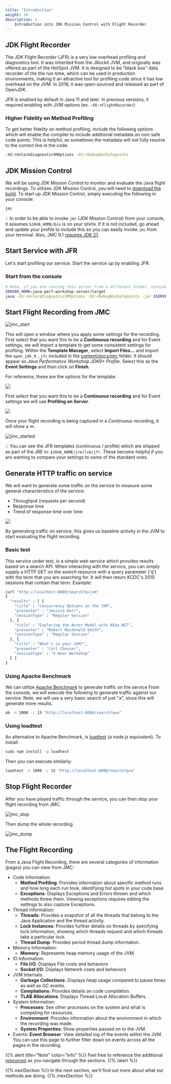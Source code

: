 ```yaml
---
title: "Introduction"
weight: 10
description: >
    Introduction into JDK Mission Control with Flight Recorder
---
```


## JDK Flight Recorder

The JDK Flight Recorder (JFR) is a very low overhead profiling and diagnostics tool. It was inherited from the JRockit JVM, and originally was offered as part of the HotSpot JVM. It is designed to be "black box" data recorder of the the run-time, which can be used in production environments, making it an attractive tool for profiling code since it has low overhead on the JVM. In 2018, it was open-sourced and released as part of OpenJDK.

JFR is enabled by default in Java 11 and later. In previous versions, it required enabling with JVM options (ex. `-XX:+FlightRecorder`)

### Higher Fidelity on Method Profiling

To get better fidelity on method profiling, include the following options which will enable the compiler to include additional metadata on non-safe code points. This is helpful, as sometimes the metadata will not fully resolve to the correct line in the code.

```bash
-XX:+UnlockDiagnosticVMOptions -XX:+DebugNonSafepoints
```

## JDK Mission Control

We will be using JDK Mission Control to monitor and evaluate the Java flight recordings. To utilizes JDK Mission Control, you will need to [download the build](https://jdk.java.net/jmc/9/). To start up JDK Mission Control, simply executing the following in your console:

```bash
jmc
```

💡 In order to be able to invoke `jmc` (JDK Mission Control) from your console, it assumes `$JAVA_HOME/bin` is on your `$PATH`. If it is not included, go ahead and update your profile to include this so you can easily invoke `jmc` from your terminal. Also, JMC 9.1 [requires JDK 21](https://www.oracle.com/java/technologies/javase/jmc9-install.html).

## Start Service with JFR

Let's start profiling our service. Start the service up by enabling JFR:

### Start from the console

```bash
# Note, if you are running this server from a different folder, consider changing the SERVER_HOME
SERVER_HOME=java-perf-workshop-server/target
java -XX:+UnlockDiagnosticVMOptions -XX:+DebugNonSafepoints -jar $SERVER_HOME/java-perf-workshop-server-1.1.0-SNAPSHOT.jar server server.yml
```

## Start Flight Recording from JMC

![jmc_start](/jmc/start_flight_recording.png)

This will open a window where you apply some settings for the recording. First select that you want this to be a __Continuous recording__ and for Event settings, we will import a template to get some consistent settings for profiling. Within the __Template Manager__, select __Import Files...__ and import the `open_jdk_9_.jfc` included in the [content/docs/jmc](https://github.com/cchesser/java-perf-workshop/tree/main/docs/content/docs/jmc) folder. It should appear as _Java Performance Workshop JDK9+ Profile_. Select this as the __Event Settings__ and then click on __Finish__.

For reference, these are the options for the template.

![](img/jfr-settings.png.png)

First select that you want this to be a __Continuous recording__ and for Event settings we will use __Profiling on Server__.

![](img/jfr-start-wizard.png.png)

Once your flight recording is being captured in a _Continuous_ recording, it will show a ∞.

![jmc_started](img/jfr-started.png)

💡 You can see the JFR templates (continuous / profile) which are shipped as part of the JRE in: `$JAVA_HOME/jre/lib/jfr`. These become helpful if you are wanting to compare your settings to some of the standard ones.

## Generate HTTP traffic on service

We will want to generate some traffic on the service to measure some general characteristics of the service:
* Throughput (requests per second)
* Response time
* Trend of response time over time

![](/diagrams/web_traffic.png)

By generating traffic on service, this gives us baseline activity in the JVM to start evaluating the flight recording.

### Basic test

This service under test, is a simple web service which provides results based on a search API. When interacting with the service, you can simply supply a HTTP GET on the _search_ resource with a query parameter ('q') with the term that you are searching for. It will then return KCDC's 2015 sessions that contain that term. Example:

```bash
curl "http://localhost:8080/search?q=jvm"
{
  "results" : [ {
    "title" : "Concurrency Options on the JVM",
    "presenter" : "Jessica Kerr",
    "sessionType" : "Regular Session"
  }, {
    "title" : "Exploring the Actor Model with Akka.NET",
    "presenter" : "Robert Macdonald Smith",
    "sessionType" : "Regular Session"
  }, {
    "title" : "What's in your JVM?",
    "presenter" : "Carl Chesser",
    "sessionType" : "4-Hour Workshop"
  } ]
}
```

### Using Apache Benchmark

We can utilize [Apache Benchmark](http://httpd.apache.org/docs/2.2/programs/ab.html) to generate traffic on the service From the console, we will execute the following to generate traffic against our service. Note, we will use a very basic search of just "a", since this will generate more results.

```bash
ab -n 1000 -c 15 "http://localhost:8080/search?q=a"
```

### Using loadtest

An alternative to Apache Benchmark, is [loadtest](https://github.com/alexfernandez/loadtest) (a node.js equivalent). To install:

```bash
sudo npm install -g loadtest
```

Then you can execute similarly:

```bash
loadtest -n 1000 -c 15 "http://localhost:8080/search?q=a"
```

## Stop Flight Recorder

After you have played traffic through the service, you can then stop your flight recording from JMC.

![jmc_stop](img/jfr-stop.png)

Then dump the whole recording.

![jmc_dump](img/jfr-dump.png)

## The Flight Recording

From a Java Flight Recording, there are several categories of information (pages) you can view from JMC:

* Code Information:
  * __Method Profiling__: Provides information about specific method runs and how long each run took, identifying _hot spots_ in your code base.
  * __Exceptions__: Displays Exceptions and Errors thrown and which methods threw them. Viewing exceptions requires editing the settings to also capture Exceptions.
* Thread information:
  * __Threads__: Provides a snapshot of all the threads that belong to the Java Application and the thread activity.
  * __Lock Instances__: Provides further details on threads by specifying lock information, showing which threads request and which threads take a particular lock.
  * __Thread Dump__: Provides period thread dump information.
* Memory Information:
  * __Memory__: Represents heap memory usage of the JVM. 
* IO Information:
  * __File I/O__: Displays File costs and behaviors
  * __Socket I/O__: Displays Network costs and behaviors
* JVM Internals:
  * __Garbage Collections__: Displays heap usage compared to pause times as well as GC events.
  * __Compilations__: Provides details on code compilation.
  * __TLAB Allocations__: Displays Thread Local Allocation Buffers.
* System Information:
  * __Processes__: See other processes on the system and what is competing for resources.
  * __Environment__: Provides information about the environment in which the recording was made.
  * __System Properties__: Show properties passed on to the JVM.
* Events:
  __Event Browser__: View detailed log of the events within the JVM. You can use this page to further filter down on events across all the pages in the recording.

{{% alert title="Note" color="info" %}}
Feel free to reference the additional [resources](/docs/jmc/_references/) as you navigate through the sections.
{{% /alert %}}

{{% nextSection %}}
In the next section, we'll find out more about what our methods are doing.
{{% /nextSection %}}

